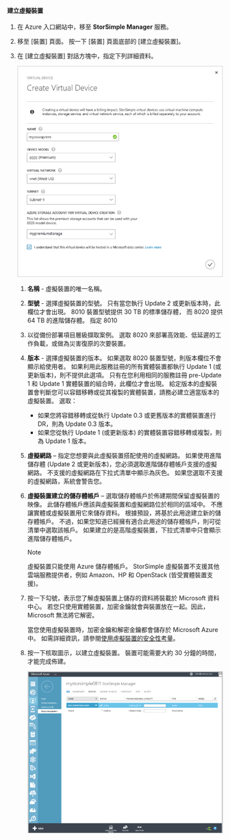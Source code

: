 #### <a name="to-create-a-virtual-device"></a>建立虛擬裝置
1. 在 Azure 入口網站中，移至 **StorSimple Manager** 服務。
2. 移至 [裝置]  頁面。 按一下 [裝置] 頁面底部的 [建立虛擬裝置]。
3. 在 [建立虛擬裝置] 對話方塊中，指定下列詳細資料。
   
     ![StorSimple 建立虛擬裝置](./media/storsimple-create-virtual-device-u2/CreatePremiumsva1.png)
   
   1. **名稱** - 虛擬裝置的唯一名稱。
   2. **型號** - 選擇虛擬裝置的型號。 只有當您執行 Update 2 或更新版本時，此欄位才會出現。 8010 裝置型號提供 30 TB 的標準儲存體， 而 8020 提供 64 TB 的進階儲存體。 指定 8010
   3. 以從備份部署項目層級擷取案例。 選取 8020 來部署高效能、低延遲的工作負載，或做為災害復原的次要裝置。
   4. **版本** - 選擇虛擬裝置的版本。 如果選取 8020 裝置型號，則版本欄位不會顯示給使用者。 如果利用此服務註冊的所有實體裝置都執行 Update 1 (或更新版本)，則不提供此選項。 只有在您利用相同的服務註冊 pre-Update 1 和 Update 1 實體裝置的組合時，此欄位才會出現。 給定版本的虛擬裝置會判斷您可以容錯移轉或從其複製的實體裝置，請務必建立適當版本的虛擬裝置。 選取：
      
      * 如果您將容錯移轉或從執行 Update 0.3 或更舊版本的實體裝置進行 DR，則為 Update 0.3 版本。 
      * 如果您從執行 Update 1 (或更新版本) 的實體裝置容錯移轉或複製，則為 Update 1 版本。 
   5. **虛擬網路** – 指定您想要與此虛擬裝置搭配使用的虛擬網路。 如果使用進階儲存體 (Update 2 或更新版本)，您必須選取進階儲存體帳戶支援的虛擬網路。 不支援的虛擬網路在下拉式清單中顯示為灰色。 如果您選取不支援的虛擬網路，系統會警告您。 
   6. **虛擬裝置建立的儲存體帳戶** – 選取儲存體帳戶於佈建期間保留虛擬裝置的映像。 此儲存體帳戶應該與虛擬裝置和虛擬網路位於相同的區域中。 不應讓實體或虛擬裝置用它來儲存資料。 根據預設，將基於此用途建立新的儲存體帳戶。 不過，如果您知道已經擁有適合此用途的儲存體帳戶，則可從清單中選取該帳戶。 如果建立的是高階虛擬裝置，下拉式清單中只會顯示進階儲存體帳戶。 
      
      > [!NOTE]
      > 虛擬裝置只能使用 Azure 儲存體帳戶。 StorSimple 虛擬裝置不支援其他雲端服務提供者，例如 Amazon、HP 和 OpenStack (皆受實體裝置支援)。
      > 
      > 
   7. 按一下勾號，表示您了解虛擬裝置上儲存的資料將裝載於 Microsoft 資料中心。 若您只使用實體裝置，加密金鑰就會與裝置放在一起。因此，Microsoft 無法將它解密。 
      
       當您使用虛擬裝置時，加密金鑰和解密金鑰都會儲存於 Microsoft Azure 中。 如需詳細資訊，請參閱[使用虛擬裝置的安全性考量](../articles/storsimple/storsimple-security.md#storsimple-virtual-device-security)。
   8. 按一下核取圖示，以建立虛擬裝置。 裝置可能需要大約 30 分鐘的時間，才能完成佈建。
      
      ![StorSimple 虛擬裝置建立中階段](./media/storsimple-create-virtual-device-u2/StorSimple_VirtualDeviceCreating1M.png)



<!--HONumber=Nov16_HO2-->


